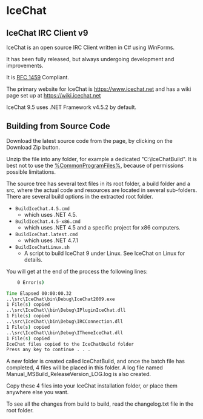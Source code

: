 # IceChat

## IceChat IRC Client v9

IceChat is an open source IRC Client written in C# using WinForms.

It has been fully released, but always undergoing development and improvements.

It is [RFC 1459](https://tools.ietf.org/html/rfc1459.html) Compliant.

The primary website for IceChat is <https://www.icechat.net> and has a wiki page set up at <https://wiki.icechat.net>

IceChat 9.5 uses .NET Framework v4.5.2 by default.

## Building from Source Code

Download the latest source code from the page, by clicking on the Download Zip button.

Unzip the file into any folder, for example a dedicated "C:\IceChatBuild". It is best not to use the [%CommonProgramFiles%](https://en.wikipedia.org/wiki/Environment_variable#Default_values), because of permissions possible limitations.

The source tree has several text files in its root folder, a build folder and a src, where the actual code and resources are located in several sub-folders.
There are several build options in the extracted root folder.

* `BuildIceChat.4.5.cmd`
  * which uses .NET 4.5.
* `BuildIceChat.4.5-x86.cmd`
  * which uses .NET 4.5 and a specific project for x86 computers.
* `BuildIceChat.latest.cmd`
  * which uses .NET 4.7.1
* `BuildIceChatLinux.sh`
  * A script to build IceChat 9 under Linux. See IceChat on Linux for details.

You will get at the end of the process the following lines:

```cmd
    0 Error(s)

Time Elapsed 00:00:00.32
..\src\IceChat\bin\Debug\IceChat2009.exe
1 File(s) copied
..\src\IceChat\\bin\Debug\IPluginIceChat.dll
1 File(s) copied
..\src\IceChat\\bin\Debug\IRCConnection.dll
1 File(s) copied
..\src\IceChat\\bin\Debug\IThemeIceChat.dll
1 File(s) copied
IceChat files copied to the IceChatBuild folder
Press any key to continue . . .
```

A new folder is created called IceChatBuild, and once the batch file has completed, 4 files will be placed in this folder.
A log file named Manual_MSBuild_ReleaseVersion_LOG.log is also created.

Copy these 4 files into your IceChat installation folder, or place them anywhere else you want.

To see all the changes from build to build, read the changelog.txt file in the root folder.
